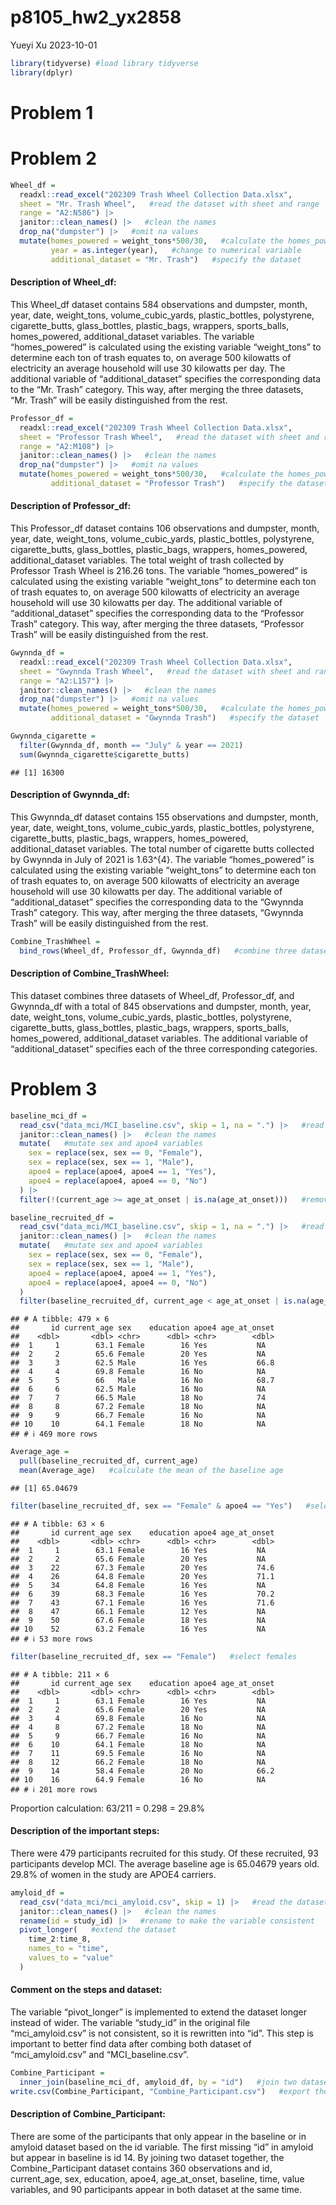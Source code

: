 p8105_hw2_yx2858
================
Yueyi Xu
2023-10-01

``` r
library(tidyverse) #load library tidyverse
library(dplyr)
```

# Problem 1

# Problem 2

``` r
Wheel_df =
  readxl::read_excel("202309 Trash Wheel Collection Data.xlsx",
  sheet = "Mr. Trash Wheel",   #read the dataset with sheet and range
  range = "A2:N586") |>
  janitor::clean_names() |>   #clean the names
  drop_na("dumpster") |>   #omit na values
  mutate(homes_powered = weight_tons*500/30,   #calculate the homes_powered variable
         year = as.integer(year),   #change to numerical variable
         additional_dataset = "Mr. Trash")   #specify the dataset
```

#### Description of Wheel_df:

This Wheel_df dataset contains 584 observations and dumpster, month,
year, date, weight_tons, volume_cubic_yards, plastic_bottles,
polystyrene, cigarette_butts, glass_bottles, plastic_bags, wrappers,
sports_balls, homes_powered, additional_dataset variables. The variable
“homes_powered” is calculated using the existing variable “weight_tons”
to determine each ton of trash equates to, on average 500 kilowatts of
electricity an average household will use 30 kilowatts per day. The
additional variable of “additional_dataset” specifies the corresponding
data to the “Mr. Trash” category. This way, after merging the three
datasets, “Mr. Trash” will be easily distinguished from the rest.

``` r
Professor_df =
  readxl::read_excel("202309 Trash Wheel Collection Data.xlsx",
  sheet = "Professor Trash Wheel",   #read the dataset with sheet and range
  range = "A2:M108") |>
  janitor::clean_names() |>   #clean the names
  drop_na("dumpster") |>   #omit na values
  mutate(homes_powered = weight_tons*500/30,   #calculate the homes_powered variable
         additional_dataset = "Professor Trash")   #specify the dataset
```

#### Description of Professor_df:

This Professor_df dataset contains 106 observations and dumpster, month,
year, date, weight_tons, volume_cubic_yards, plastic_bottles,
polystyrene, cigarette_butts, glass_bottles, plastic_bags, wrappers,
homes_powered, additional_dataset variables. The total weight of trash
collected by Professor Trash Wheel is 216.26 tons. The variable
“homes_powered” is calculated using the existing variable “weight_tons”
to determine each ton of trash equates to, on average 500 kilowatts of
electricity an average household will use 30 kilowatts per day. The
additional variable of “additional_dataset” specifies the corresponding
data to the “Professor Trash” category. This way, after merging the
three datasets, “Professor Trash” will be easily distinguished from the
rest.

``` r
Gwynnda_df = 
  readxl::read_excel("202309 Trash Wheel Collection Data.xlsx",
  sheet = "Gwynnda Trash Wheel",   #read the dataset with sheet and range
  range = "A2:L157") |>
  janitor::clean_names() |>   #clean the names
  drop_na("dumpster") |>   #omit na values
  mutate(homes_powered = weight_tons*500/30,   #calculate the homes_powered variable
         additional_dataset = "Gwynnda Trash")   #specify the dataset
```

``` r
Gwynnda_cigarette =
  filter(Gwynnda_df, month == "July" & year == 2021)
  sum(Gwynnda_cigarette$cigarette_butts)
```

    ## [1] 16300

#### Description of Gwynnda_df:

This Gwynnda_df dataset contains 155 observations and dumpster, month,
year, date, weight_tons, volume_cubic_yards, plastic_bottles,
polystyrene, cigarette_butts, plastic_bags, wrappers, homes_powered,
additional_dataset variables. The total number of cigarette butts
collected by Gwynnda in July of 2021 is 1.63^{4}. The variable
“homes_powered” is calculated using the existing variable “weight_tons”
to determine each ton of trash equates to, on average 500 kilowatts of
electricity an average household will use 30 kilowatts per day. The
additional variable of “additional_dataset” specifies the corresponding
data to the “Gwynnda Trash” category. This way, after merging the three
datasets, “Gwynnda Trash” will be easily distinguished from the rest.

``` r
Combine_TrashWheel = 
  bind_rows(Wheel_df, Professor_df, Gwynnda_df)   #combine three datasets
```

#### Description of Combine_TrashWheel:

This dataset combines three datasets of Wheel_df, Professor_df, and
Gwynnda_df with a total of 845 observations and dumpster, month, year,
date, weight_tons, volume_cubic_yards, plastic_bottles, polystyrene,
cigarette_butts, glass_bottles, plastic_bags, wrappers, sports_balls,
homes_powered, additional_dataset variables. The additional variable of
“additional_dataset” specifies each of the three corresponding
categories.

# Problem 3

``` r
baseline_mci_df = 
  read_csv("data_mci/MCI_baseline.csv", skip = 1, na = ".") |>   #read the dataset as na
  janitor::clean_names() |>   #clean the names
  mutate(   #mutate sex and apoe4 variables
    sex = replace(sex, sex == 0, "Female"),
    sex = replace(sex, sex == 1, "Male"), 
    apoe4 = replace(apoe4, apoe4 == 1, "Yes"),
    apoe4 = replace(apoe4, apoe4 == 0, "No")
  ) |>   
  filter(!(current_age >= age_at_onset | is.na(age_at_onset)))   #remove the participants who don't develop MCI or have already developed MCI before the study
```

``` r
baseline_recruited_df = 
  read_csv("data_mci/MCI_baseline.csv", skip = 1, na = ".") |>   #read the dataset as na
  janitor::clean_names() |>   #clean the names
  mutate(   #mutate sex and apoe4 variables
    sex = replace(sex, sex == 0, "Female"),
    sex = replace(sex, sex == 1, "Male"), 
    apoe4 = replace(apoe4, apoe4 == 1, "Yes"),
    apoe4 = replace(apoe4, apoe4 == 0, "No")
  )  
  filter(baseline_recruited_df, current_age < age_at_onset | is.na(age_at_onset))   #keep the participants who develop or do not develop MCI, i.e. remove the participants who have already developed MCI before the study
```

    ## # A tibble: 479 × 6
    ##       id current_age sex    education apoe4 age_at_onset
    ##    <dbl>       <dbl> <chr>      <dbl> <chr>        <dbl>
    ##  1     1        63.1 Female        16 Yes           NA  
    ##  2     2        65.6 Female        20 Yes           NA  
    ##  3     3        62.5 Male          16 Yes           66.8
    ##  4     4        69.8 Female        16 No            NA  
    ##  5     5        66   Male          16 No            68.7
    ##  6     6        62.5 Male          16 No            NA  
    ##  7     7        66.5 Male          18 No            74  
    ##  8     8        67.2 Female        18 No            NA  
    ##  9     9        66.7 Female        16 No            NA  
    ## 10    10        64.1 Female        18 No            NA  
    ## # ℹ 469 more rows

``` r
Average_age =
  pull(baseline_recruited_df, current_age)
  mean(Average_age)   #calculate the mean of the baseline age
```

    ## [1] 65.04679

``` r
filter(baseline_recruited_df, sex == "Female" & apoe4 == "Yes")   #select females who are apoe4 carriers
```

    ## # A tibble: 63 × 6
    ##       id current_age sex    education apoe4 age_at_onset
    ##    <dbl>       <dbl> <chr>      <dbl> <chr>        <dbl>
    ##  1     1        63.1 Female        16 Yes           NA  
    ##  2     2        65.6 Female        20 Yes           NA  
    ##  3    22        67.3 Female        20 Yes           74.6
    ##  4    26        64.8 Female        20 Yes           71.1
    ##  5    34        64.8 Female        16 Yes           NA  
    ##  6    39        68.3 Female        16 Yes           70.2
    ##  7    43        67.1 Female        16 Yes           71.6
    ##  8    47        66.1 Female        12 Yes           NA  
    ##  9    50        67.6 Female        18 Yes           NA  
    ## 10    52        63.2 Female        16 Yes           NA  
    ## # ℹ 53 more rows

``` r
filter(baseline_recruited_df, sex == "Female")   #select females
```

    ## # A tibble: 211 × 6
    ##       id current_age sex    education apoe4 age_at_onset
    ##    <dbl>       <dbl> <chr>      <dbl> <chr>        <dbl>
    ##  1     1        63.1 Female        16 Yes           NA  
    ##  2     2        65.6 Female        20 Yes           NA  
    ##  3     4        69.8 Female        16 No            NA  
    ##  4     8        67.2 Female        18 No            NA  
    ##  5     9        66.7 Female        16 No            NA  
    ##  6    10        64.1 Female        18 No            NA  
    ##  7    11        69.5 Female        16 No            NA  
    ##  8    12        66.2 Female        18 No            NA  
    ##  9    14        58.4 Female        20 No            66.2
    ## 10    16        64.9 Female        16 No            NA  
    ## # ℹ 201 more rows

Proportion calculation: 63/211 = 0.298 = 29.8%

#### Description of the important steps:

There were 479 participants recruited for this study. Of these
recruited, 93 participants develop MCI. The average baseline age is
65.04679 years old. 29.8% of women in the study are APOE4 carriers.

``` r
amyloid_df =
  read_csv("data_mci/mci_amyloid.csv", skip = 1) |>   #read the dataset of amyloid
  janitor::clean_names() |>   #clean the names
  rename(id = study_id) |>   #rename to make the variable consistent
  pivot_longer(   #extend the dataset
    time_2:time_8,
    names_to = "time",
    values_to = "value"
  )
```

#### Comment on the steps and dataset:

The variable “pivot_longer” is implemented to extend the dataset longer
instead of wider. The variable “study_id” in the original file
“mci_amyloid.csv” is not consistent, so it is rewritten into “id”. This
step is important to better find data after combing both dataset of
“mci_amyloid.csv” and “MCI_baseline.csv”.

``` r
Combine_Participant = 
  inner_join(baseline_mci_df, amyloid_df, by = "id")   #join two dataset by id
write.csv(Combine_Participant, "Combine_Participant.csv")   #export the dataset
```

#### Description of Combine_Participant:

There are some of the participants that only appear in the baseline or
in amyloid dataset based on the id variable. The first missing “id” in
amyloid but appear in baseline is id 14. By joining two dataset
together, the Combine_Participant dataset contains 360 observations and
id, current_age, sex, education, apoe4, age_at_onset, baseline, time,
value variables, and 90 participants appear in both dataset at the same
time.
